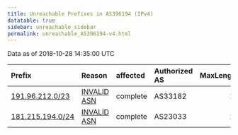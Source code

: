 ```yaml
---
title: Unreachable Prefixes in AS396194 (IPv4)
datatable: true
sidebar: unreachable_sidebar
permalink: unreachable_AS396194-v4.html
---
```


Data as of 2018-10-28 14:35:00 UTC


<div class="datatable-begin"></div>

| Prefix                                                     | Reason                                                                                                   | affected   | Authorized AS   |   MaxLength | Anchor                                         |   unreachable /24s |
|:-----------------------------------------------------------|:---------------------------------------------------------------------------------------------------------|:-----------|:----------------|------------:|:-----------------------------------------------|-------------------:|
| [191.96.212.0/23](https://stat.ripe.net/191.96.212.0/23)   | [INVALID ASN](https://rpki-validator.ripe.net/announcement-preview?asn=AS396194&prefix=191.96.212.0/23)  | complete   | AS33182         |          24 | [LACNIC](unreachable_LACNIC_RPKI_Root-v4.html) |                  2 |
| [181.215.194.0/24](https://stat.ripe.net/181.215.194.0/24) | [INVALID ASN](https://rpki-validator.ripe.net/announcement-preview?asn=AS396194&prefix=181.215.194.0/24) | complete   | AS23033         |          24 | [LACNIC](unreachable_LACNIC_RPKI_Root-v4.html) |                  1 |

<div class="datatable-end"></div>